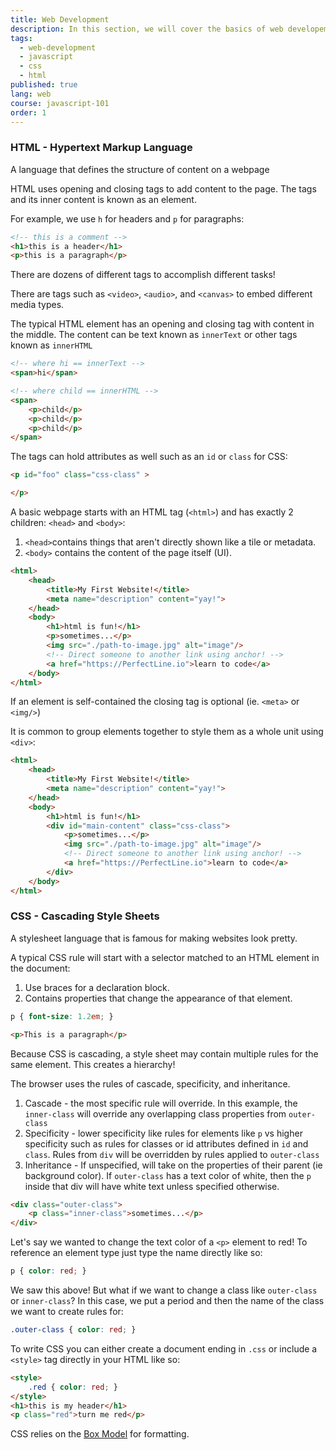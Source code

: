 ```yaml
---
title: Web Development
description: In this section, we will cover the basics of web developement!
tags:
  - web-development
  - javascript
  - css
  - html
published: true
lang: web
course: javascript-101
order: 1
---
```


### HTML - Hypertext Markup Language
A language that defines the structure of content on a webpage

HTML uses opening and closing tags to add content to the page. The tags and its inner content is known as an element.

For example, we use `h` for headers and `p` for paragraphs:

```html
<!-- this is a comment -->
<h1>this is a header</h1>
<p>this is a paragraph</p>
```

There are dozens of different tags to accomplish different tasks!

There are tags such as `<video>`, `<audio>`, and `<canvas>` to embed different media types.

The typical HTML element has an opening and closing tag with content in the middle. The content can be text known as `innerText` or other tags known as `innerHTML`

```html
<!-- where hi == innerText -->
<span>hi</span>

<!-- where child == innerHTML -->
<span>
	<p>child</p>
	<p>child</p>
	<p>child</p>
</span>
```

The tags can hold attributes as well such as an `id` or `class` for CSS:

```html
<p id="foo" class="css-class" >

</p>
```

A basic webpage starts with an HTML tag (`<html>`) and has exactly 2 children: `<head>` and `<body>`:
1. `<head>`contains things that aren't directly shown like a tile or metadata.
2. `<body>` contains the content of the page itself (UI).

```html
<html>
	<head>
		<title>My First Website!</title>
		<meta name="description" content="yay!">
	</head>
	<body>
		<h1>html is fun!</h1>
		<p>sometimes...</p>
		<img src="./path-to-image.jpg" alt="image"/>
		<!-- Direct someone to another link using anchor! -->
		<a href="https://PerfectLine.io">learn to code</a>
	</body>
</html>
```

If an element is self-contained the closing tag is optional (ie. `<meta>` or `<img/>`)

It is common to group elements together to style them as a whole unit using `<div>`:

```html
<html>
	<head>
		<title>My First Website!</title>
		<meta name="description" content="yay!">
	</head>
	<body>
		<h1>html is fun!</h1>
		<div id="main-content" class="css-class">
			<p>sometimes...</p>
			<img src="./path-to-image.jpg" alt="image"/>
			<!-- Direct someone to another link using anchor! -->
			<a href="https://PerfectLine.io">learn to code</a>
		</div>
	</body>
</html>
```

### CSS - Cascading Style Sheets
A stylesheet language that is famous for making websites look pretty.

A typical CSS rule will start with a selector matched to an HTML element in the document:
1. Use braces for a declaration block.
2. Contains properties that change the appearance of that element.

```css
p { font-size: 1.2em; }
```

```html
<p>This is a paragraph</p>
```

Because CSS is cascading, a style sheet may contain multiple rules for the same element. This creates a hierarchy!

The browser uses the rules of cascade, specificity, and inheritance.
1. Cascade - the most specific rule will override. In this example, the `inner-class` will override any overlapping class properties from `outer-class`
2. Specificity - lower specificity like rules for elements like `p` vs higher specificity such as rules for classes or id attributes defined in `id` and `class`. Rules from `div` will be overridden by rules applied to `outer-class`
3. Inheritance - If unspecified, will take on the properties of their parent (ie background color). If `outer-class` has a text color of white, then the `p` inside that div will have white text unless specified otherwise.

```html
<div class="outer-class">
	<p class="inner-class">sometimes...</p>
</div>
```

Let's say we wanted to change the text color of a `<p>` element to red!
To reference an element type just type the name directly like so:

```css
p { color: red; }
```

We saw this above! But what if we want to change a class like `outer-class` or `inner-class`? In this case, we put a period and then the name of the class we want to create rules for:

```css
.outer-class { color: red; }
```

To write CSS you can either create a document ending in `.css` or include a `<style>` tag directly in your HTML like so:

```html
<style>
	.red { color: red; }
</style>
<h1>this is my header</h1>
<p class="red">turn me red</p>
```

CSS relies on the [Box Model](https://www.w3schools.com/css/css_boxmodel.asp#:~:text=In%20CSS%2C%20the%20term%20%22box,padding%2C%20and%20the%20actual%20content.) for formatting.